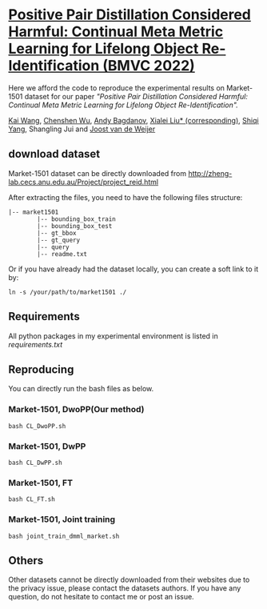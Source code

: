 # **[Positive Pair Distillation Considered Harmful: Continual Meta Metric Learning for Lifelong Object Re-Identification (BMVC 2022)](https://arxiv.org/abs/2210.01600)**

Here we afford the code to reproduce the experimental results on Market-1501 dataset for our paper *"Positive Pair Distillation Considered Harmful: Continual Meta Metric Learning for Lifelong Object Re-Identification".*

[Kai Wang](https://scholar.google.com/citations?user=j14vd0wAAAAJ), [Chenshen Wu](https://scholar.google.com/citations?user=FO7GyVwAAAAJ&hl=en), [Andy Bagdanov](https://scholar.google.com/citations?user=_Fk4YUcAAAAJ&hl=en), [Xialei Liu* (corresponding)](https://mmcheng.net/xliu/), [Shiqi Yang](https://www.shiqiyang.xyz/), Shangling Jui and [Joost van de Weijer](https://scholar.google.com/citations?user=Gsw2iUEAAAAJ&hl=en)

## download dataset

Market-1501 dataset can be directly downloaded from http://zheng-lab.cecs.anu.edu.au/Project/project_reid.html

After extracting the files, you need to have the following files structure:
```
|-- market1501  
        |-- bounding_box_train  
        |-- bounding_box_test  
        |-- gt_bbox  
        |-- gt_query  
        |-- query  
        |-- readme.txt
```

Or if you have already had the dataset locally, you can create a soft link to it by:

```
ln -s /your/path/to/market1501 ./
```
## Requirements

All python packages in my experimental environment is listed in *requirements.txt*

## Reproducing

You can directly run the bash files as below.

### Market-1501, DwoPP(Our method)

```
bash CL_DwoPP.sh
```

### Market-1501, DwPP

```
bash CL_DwPP.sh
```

### Market-1501, FT

```
bash CL_FT.sh
```

### Market-1501, Joint training

```
bash joint_train_dmml_market.sh
```

## Others
Other datasets cannot be directly downloaded from their websites due to the privacy issue, please contact the datasets authors. If you have any question, do not hesitate to contact me or post an issue.
